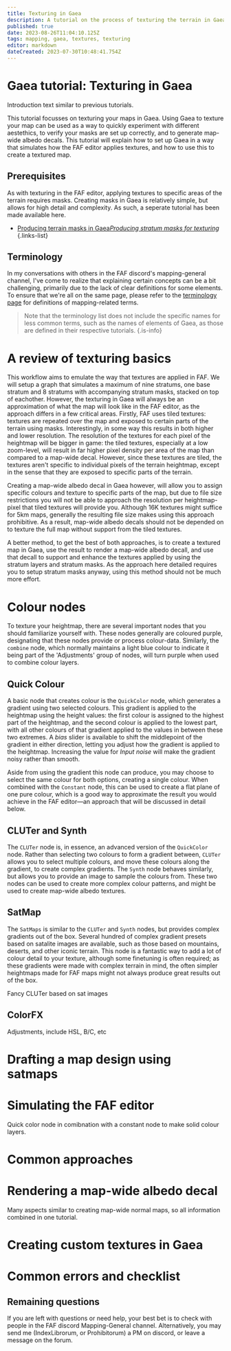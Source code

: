 ```yaml
---
title: Texturing in Gaea
description: A tutorial on the process of texturing the terrain in Gaea
published: true
date: 2023-08-26T11:04:10.125Z
tags: mapping, gaea, textures, texturing
editor: markdown
dateCreated: 2023-07-30T10:48:41.754Z
---
```


# Gaea tutorial: Texturing in Gaea
Introduction text similar to previous tutorials.

This tutorial focusses on texturing your maps in Gaea. Using Gaea to texture your map can be used as a way to quickly experiment with different aestethics, to verify your masks are set up correctly, and to generate map-wide albedo decals. This tutorial will explain how to set up Gaea in a way that simulates how the FAF editor applies textures, and how to use this to create a textured map.

## Prerequisites
As with texturing in the FAF editor, applying textures to specific areas of the terrain requires masks. Creating masks in Gaea is relatively simple, but allows for high detail and complexity. As such, a seperate tutorial has been made available here. 

- [Producing terrain masks in Gaea*Producing stratum masks for texturing*](/en/Development/Mapping/Gaea/Terrain-Masks)
{.links-list}

## Terminology
In my conversations with others in the FAF discord's mapping-general channel, I've come to realize that explaining certain concepts can be a bit challenging, primarily due to the lack of clear definitions for some elements. To ensure that we're all on the same page, please refer to the [terminology page](/en/Development/Mapping/Terms) for definitions of mapping-related terms.

>Note that the terminology list does not include the specific names for less common terms, such as the names of elements of Gaea, as those are defined in their respective tutorials.
{.is-info}

# A review of texturing basics
This workflow aims to emulate the way that textures are applied in FAF. We will setup a graph that simulates a maximum of nine stratums, one base stratum and 8 stratums with accompanying stratum masks, stacked on top of eachother. However, the texturing in Gaea will always be an approximation of what the map will look like in the FAF editor, as the approach differs in a few critical areas. Firstly, FAF uses tiled textures: textures are repeated over the map and exposed to certain parts of the terrain using masks. Interestingly, in some way this results in both higher and lower resolution. The resolution of the textures for each pixel of the heightmap will be bigger in game: the tiled textures, especially at a low zoom-level, will result in far higher pixel density per area of the map than compared to a map-wide decal. However, since these textures are tiled, the textures aren't specific to individual pixels of the terrain heightmap, except in the sense that they are exposed to specific parts of the terrain. 

Creating a map-wide albedo decal in Gaea however, will allow you to assign specific colours and texture to specific parts of the map, but due to file size restrictions you will not be able to approach the resolution per heightmap-pixel that tiled textures will provide you. Although 16K textures might suffice for 5km maps, generally the resulting file size makes  using this approach prohibitive. As a result, map-wide albedo decals should not be depended on to texture the full map without support from the tiled textures. 

A better method, to get the best of both approaches, is to create a textured map in Gaea, use the result to render a map-wide albedo decall, and use that decall to support and enhance the textures applied by using the stratum layers and stratum masks. As the approach here detailed requires you to setup stratum masks anyway, using this method should not be much more effort.

# Colour nodes
To texture your heightmap, there are several important nodes that you should familiarize yourself with. These nodes generally are coloured purple, designating that these nodes provide or process colour-data. Similarly, the `combine` node, which normally maintains a light blue colour to indicate it being part of the 'Adjustments' group of nodes, will turn purple when used to combine colour layers.

## Quick Colour
A basic node that creates colour is the `QuickColor` node, which generates a gradient using two selected colours. This gradient is applied to the heightmap using the height values: the first colour is assigned to the highest part of the heightmap, and the second colour is applied to the lowest part, with all other colours of that gradient applied to the values in between these two extremes. A *bias* slider is available to shift the middlepoint of the gradient in either direction, letting you adjust how the gradient is applied to the heightmap. Increasing the value for *Input noise* will make the gradient noisy rather than smooth.

Aside from using the gradient this node can produce, you may choose to select the same colour for both options, creating a single colour. When combined with the `Constant` node, this can be used to create a flat plane of one pure colour, which is a good way to approximate the result you would achieve in the FAF editor—an approach that will be discussed in detail below.

## CLUTer and Synth
The `CLUTer` node is, in essence, an advanced version of the `QuickColor` node. Rather than selecting two colours to form a gradient between, `CLUTer` allows you to select multiple colours, and move these colours along the gradient, to create complex gradients. The `Synth` node behaves similarly, but allows you to provide an image to sample the colours from. These two nodes can be used to create more complex colour patterns, and might be used to create map-wide albedo textures.

## SatMap
The `SatMaps` is similar to the `CLUTer` and `Synth` nodes, but provides complex gradients out of the box. Several hundred of complex gradient presets based on satalite images are available, such as those based on mountains, deserts, and other iconic terrain. This node is a fantastic way to add a lot of colour detail to your texture, although some finetuning is often required; as these gradients were made with complex terrain in mind, the often simpler heightmaps made for FAF maps might not always produce great results out of the box. 


Fancy CLUTer based on sat images


## ColorFX
Adjustments, include HSL, B/C, etc


# Drafting a map design using satmaps
# Simulating the FAF editor
Quick color node in comibnation with a constant node to make solid colour layers.
# Common approaches
# Rendering a map-wide albedo decal
Many aspects similar to creating map-wide normal maps, so all information combined in one tutorial.
# Creating custom textures in Gaea
# Common errors and checklist
## Remaining questions

If you are left with questions or need help, your best bet is to check with people in the FAF discord Mapping-General channel. Alternatively, you may send me (IndexLibrorum, or Prohibitorum) a PM on discord, or leave a message on the forum.